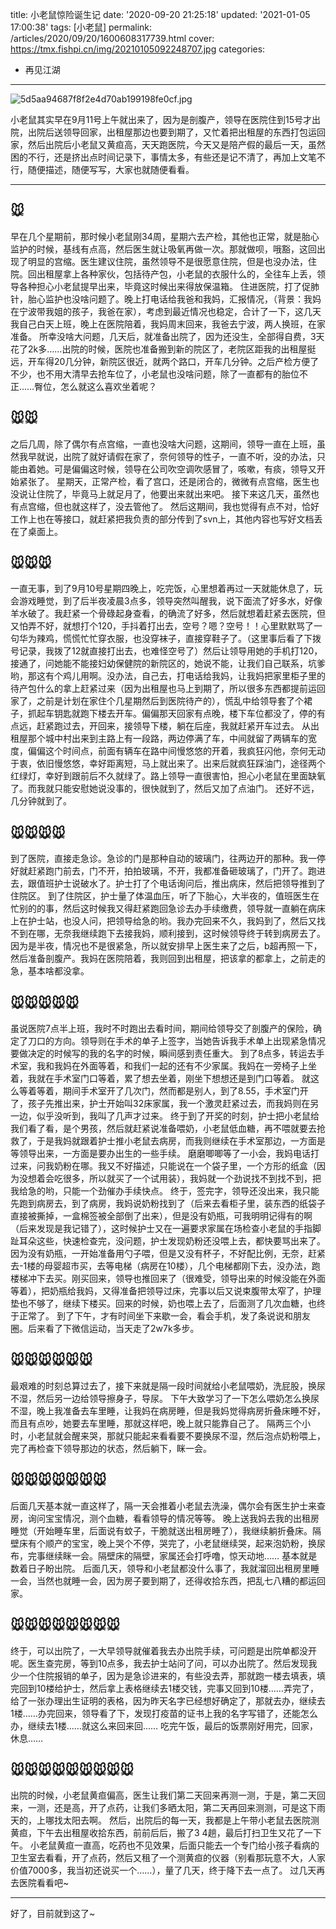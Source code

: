 title: 小老鼠惊险诞生记
date: '2020-09-20 21:25:18'
updated: '2021-01-05 17:00:38'
tags: [小老鼠]
permalink: /articles/2020/09/20/1600608317739.html
cover: https://tmx.fishpi.cn/img/20210105092248707.jpg
categories: 
- 再见江湖
---
![5d5aa94687f8f2e4d70ab199198fe0cf.jpg](https://tmx.fishpi.cn/img/20210105092248707.jpg)

小老鼠其实早在9月11号上午就出来了，因为是剖腹产，领导在医院住到15号才出院，出院后送领导回家，出租屋那边也要到期了，又忙着把出租屋的东西打包运回家，然后出院后小老鼠又黄疸高，天天跑医院，今天又是陪产假的最后一天，虽然困的不行，还是挤出点时间记录下，事情太多，有些还是记不清了，再加上文笔不行，随便描述，随便写写，大家也就随便看看。

---

## 🐭

早在几个星期前，那时候小老鼠刚34周，星期六去产检，其他也正常，就是胎心监护的时候，基线有点高，然后医生就让吸氧再做一次。那就做呗，哦豁，这回出现了明显的宫缩。医生建议住院，虽然领导不是很愿意住院，但是也没办法，住院。回出租屋拿上各种家伙，包括待产包，小老鼠的衣服什么的，全往车上丢，领导各种担心小老鼠提早出来，毕竟这时候出来得放保温箱。
住进医院，打了促肺针，胎心监护也没啥问题了。晚上打电话给我爸和我妈，汇报情况，（背景：我妈在宁波带我姐的孩子，我爸在家），考虑到最近情况也稳定，合计了一下，这几天我自己白天上班，晚上在医院陪着，我妈周末回来，我爸去宁波，两人换班，在家准备。
所幸没啥大问题，几天后，就准备出院了，因为还没生，全部得自费，3天花了2k多……出院的时候，医院也准备搬到新的院区了，老院区距我的出租屋挺远，开车得20几分钟，新院区很近，就两个路口，开车几分钟。之后产检方便了不少，也不用大清早去抢车位了，小老鼠也没啥问题，除了一直都有的胎位不正……臀位，怎么就这么喜欢坐着呢？

## 🐭🐭

之后几周，除了偶尔有点宫缩，一直也没啥大问题，这期间，领导一直在上班，虽然我早就说，出院了就好请假在家了，奈何领导的性子，一直不听，没的办法，只能由着她。可是偏偏这时候，领导在公司吹空调吹感冒了，咳嗽，有痰，领导又开始紧张了。
星期天，正常产检，看了宫口，还是闭合的，微微有点宫缩，医生也没说让住院了，毕竟马上就足月了，他要出来就出来吧。
接下来这几天，虽然也有点宫缩，但也就这样了，没去管他了。
然后这期间，我也觉得有点不对，恰好工作上也在等接口，就赶紧把我负责的部分传到了svn上，其他内容也写好文档丢在了桌面上。

## 🐭🐭🐭

一直无事，到了9月10号星期四晚上，吃完饭，心里想着再过一天就能休息了，玩会游戏睡觉，到了后半夜凌晨3点多，领导突然叫醒我，说下面流了好多水，好像羊水破了。我赶紧一个骨碌起身查看，的确流了好多，然后就想着赶紧去医院，但又怕弄不好，就想打个120，手抖着打出去，空号？嗯？空号！！心里默默骂了一句华为辣鸡，慌慌忙忙穿衣服，也没穿袜子，直接穿鞋子了。（这里事后看了下拨号记录，我拨了12就直接打出去，也难怪空号了）然后让领导用她的手机打120，接通了，问她能不能接妇幼保健院的新院区的，她说不能，让我们自己联系，坑爹哟，那这有个鸡儿用啊。没办法，自己去，打电话给我妈，让我妈把家里柜子里的待产包什么的拿上赶紧过来（因为出租屋也马上到期了，所以很多东西都提前运回家了，之前是计划在家住个几星期然后到医院待产的），慌乱中给领导套了个裙子，抓起车钥匙就跑下楼去开车。偏偏那天回家有点晚，楼下车位都没了，停的有点远，赶紧跑过去，开回来，接领导下楼，躺在后座，我就赶紧开车过去。
从出租屋那个城中村出来到主路上有一段路，两边停满了车，中间就留了两辆车的宽度，偏偏这个时间点，前面有辆车在路中间慢悠悠的开着，我疯狂闪他，奈何无动于衷，依旧慢悠悠，幸好距离短，马上就出来了。出来后就疯狂踩油门，途径两个红绿灯，幸好到跟前后不久就绿了。路上领导一直很害怕，担心小老鼠在里面缺氧了。而我就只能安慰她说没事的，很快就到了，然后又加了点油门。
还好不远，几分钟就到了。

## 🐭🐭🐭🐭

到了医院，直接走急诊。急诊的门是那种自动的玻璃门，往两边开的那种。我一停好就赶紧跑门前去，门不开，拍拍玻璃，不开，我都准备砸玻璃了，门开了。跑进去，跟值班护士说破水了。护士打了个电话询问后，推出病床，然后把领导推到了住院区。
到了住院区，护士量了体温血压，听了下胎心，大半夜的，值班医生在忙别的的事，然后这时候我又得赶紧跑回急诊去办手续缴费，领导就一直躺在病床上在护士站，也没人问，把领导给急的哟。我办完回来不久，我妈到了，然后又找不到在哪，无奈我继续跑下去接我妈，顺利接到，这时候领导终于转到病房去了。
因为是半夜，情况也不是很紧急，所以就安排早上医生来了之后，b超再照一下，然后准备剖腹产。我妈在医院陪着，我则回到出租屋，把该拿的都拿上，之前走的急，基本啥都没拿。

## 🐭🐭🐭🐭🐭

虽说医院7点半上班，我时不时跑出去看时间，期间给领导交了剖腹产的保险，确定了刀口的方向。领导则在手术的单子上签字，当她告诉我手术单上出现紧急情况要做决定的时候写的我的名字的时候，瞬间感到责任重大。
到了8点多，转运去手术室，我和我妈在外面等着，和我们一起的还有不少家属。我妈在一旁椅子上坐着，我就在手术室门口等着，累了想去坐着，刚坐下想想还是到门口等着。
就这么等着等着，期间手术室开了几次门，然而都是别人，到了8.55，手术室门开了，孩子先推出来，护士开始叫32床家属，我一个激灵赶紧过去，而我妈则在另一边，似乎没听到，我叫了几声才过来。
终于到了开奖的时刻，护士把小老鼠给我们看了看，是个男孩，然后就赶紧说准备喂奶，小老鼠低血糖，再不喂就要去抢救了，于是我妈就跟着护士推小老鼠去病房，而我则继续在手术室那边，一方面是等领导出来，一方面是要办出生的一些手续。
磨磨唧唧等了一小会，我妈电话打过来，问我奶粉在哪。我又不好描述，只能说在一个袋子里，一个方形的纸盒（因为没想着会吃很多，所以就买了一个试用装），我妈就一个劲说找不到找不到，把我给急的哟，只能一个劲催办手续快点。
终于，签完字，领导还没出来，我只能先跑到病房去，到了病房，我妈说奶粉找到了（后来去看柜子里，装东西的纸袋子直接被撕掉，一盒棉签被全部倒了出来），但是没有奶瓶，可我明明记得有的啊（后来发现是我记错了），这时候护士又在一遍要求家属在场检查小老鼠的手指脚趾耳朵这些，快速检查完，没问题，护士发现奶粉还没喂上去，都快要骂出来了。因为没有奶瓶，一开始准备用勺子喂，但是又没有杯子，不好配比例，无奈，赶紧去-1楼的母婴超市买，去等电梯（病房在10楼），几个电梯都刚下去，没办法，跑楼梯冲下去买。刚买回来，领导也推回来了（很难受，领导出来的时候没能在外面等着），把奶瓶给我妈，又得准备把领导过床，完事以后又说束腹带太窄了，护理垫也不够了，继续下楼买。回来的时候，奶也喂上去了，后面测了几次血糖，也终于正常了。
到了下午，才有时间坐下来歇一会，看会手机，发了条说说和朋友圈。后来看了下微信运动，当天走了2w7k多步。

## 🐭🐭🐭🐭🐭🐭

最艰难的时刻总算过去了，接下来就是隔一段时间就给小老鼠喂奶，洗屁股，换尿不湿，然后另一边给领导擦身子，导尿。
下午大致学习了一下怎么喂奶怎么换尿不湿，晚上我准备去车里睡，让我妈在病房睡，但是我妈觉得病房折叠床睡不好，而且有点吵，她要去车里睡，那就这样吧，晚上就只能靠自己了。
隔两三个小时，小老鼠就会醒来哭，那就只能起来看看要不要换尿不湿，然后泡点奶粉喂上，完了再检查下领导那边的状态，然后躺下，眯一会。

## 🐭🐭🐭🐭🐭🐭🐭

后面几天基本就一直这样了，隔一天会推着小老鼠去洗澡，偶尔会有医生护士来查房，询问宝宝情况，测个血糖，看看领导的情况等等。
晚上送我妈去我的出租房睡觉（开始睡车里，后面说有蚊子，干脆就送出租房睡了），我继续躺折叠床。隔壁床有个顺产的宝宝，晚上哭个不停，哭完了，小老鼠继续哭，起来泡奶粉，换尿布，完事继续眯一会。隔壁床的隔壁，家属还会打呼噜，惊天动地……
基本就是数着日子盼出院。
后面几天，领导和小老鼠都没什么事了，我就溜回出租房里睡一会，当然也就睡一会，因为房子要到期了，还得收拾东西，把乱七八糟的都运回家。

## 🐭🐭🐭🐭🐭🐭🐭🐭

终于，可以出院了，一大早领导就催着我去办出院手续，可问题是出院单都没开呢。医生查完房，等到10点多，我去护士站问了问，可以办出院了。然后发现我少一个住院报销的单子，因为是急诊进来的，有些没去弄，那就跑一楼去填表，填完回到10楼给护士，然后拿上表格继续去1楼交钱，完事又回到10楼……弄完了，给了一张办理出生证明的表格，因为昨天名字已经想好确定了，那就去办，继续去1楼……办完回来，领导看了下，发现打疫苗的证书上我的名字写错了，还能怎么办，继续去1楼……就这么来回来回……
吃完午饭，最后的饭票刚好用完，回家，休息……

## 🐭🐭🐭🐭🐭🐭🐭🐭🐭

出院的时候，小老鼠黄疸偏高，医生让我们第二天回来再测一测，于是，第二天回来，一测，还是高，开了点药，让我们多晒太阳，第二天再回来测测，可是这下雨天的，上哪找太阳去啊。
然后，出院后的每一天，我都是上午带小老鼠去医院测黄疸，下午去出租屋收拾东西，前前后后，搬了3 4趟，最后打扫卫生又花了一下午。
小老鼠黄疸一直高，吃药也不见效果，后面只能去一个专门给小孩子看病的卫生室去看看，开了点药，然后又租了一个测黄疸的仪器（别看那玩意不大，人家价值7000多，我当初还说买一个……），量了几天，终于降下去一点了。
过几天再去医院看看吧~

---

好了，目前就到这了~

